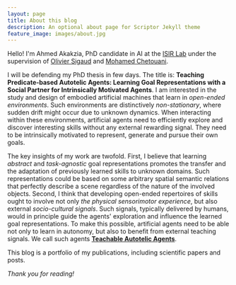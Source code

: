```yaml
---
layout: page
title: About this blog
description: An optional about page for Scriptor Jekyll theme
feature_image: images/about.jpg
---
```


Hello! I'm Ahmed Akakzia, PhD candidate in AI at the <a href="https://www.isir.upmc.fr/" target="_blank">ISIR Lab</a> under the supervision of <a href="https://scholar.google.fr/citations?user=elLfDv0AAAAJ&hl=fr" target="_blank">Olivier Sigaud</a> and <a href="https://scholar.google.fr/citations?user=AKdzMWUAAAAJ&hl=fr" target="_blank">Mohamed Chetouani</a>. 

I will be defending my PhD thesis in few days. The title is: **Teaching Predicate-based Autotelic Agents: Learning Goal Representations with a Social Partner for Intrinsically Motivated Agents**. I am interested in the study and design of embodied artificial machines that learn in _open-ended environments_. Such environments are distinctively _non-stationary_, where sudden drift might occur due to unknown dynamics. When interacting within these environments, artificial agents need to efficiently explore and discover interesting skills without any external rewarding signal. They need to be intrinsically motivated to represent, generate and pursue their own goals. 

The key insights of my work are twofold. First, I believe that learning _abstract_ and _task-agnostic_ goal representations promotes the transfer and the adaptation of previously learned skills to unknown domains. Such representations could be based on some arbitrary spatial semantic relations that perfectly describe a scene regardless of the nature of the involved objects. Second, I think that developing open-ended repertoires of skills ought to involve not only _the physical sensorimotor experience_, but also external _socio-cultural signals_. Such signals, typically delivered by humans, would in principle guide the agents' exploration and influence the learned goal representations. To make this possible, artificial agents need to be able not only to learn in autonomy, but also to benefit from external teaching signals. We call such agents <a href="https://arxiv.org/abs/2105.11977" target="_blank">**Teachable Autotelic Agents**</a>.

This blog is a portfolio of my publications, including scientific papers and posts. 

*Thank you for reading!*

